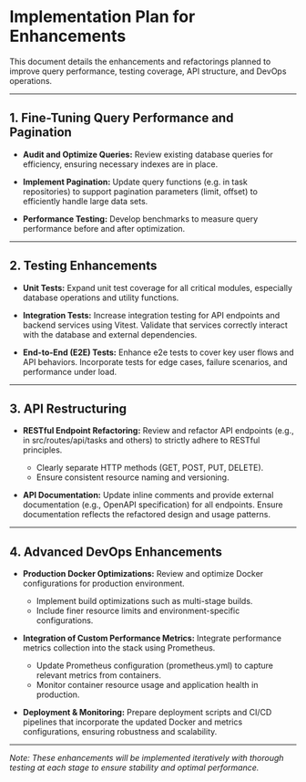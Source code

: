 # Implementation Plan for Enhancements

This document details the enhancements and refactorings planned to improve query performance, testing coverage, API structure, and DevOps operations.

---

## 1. Fine-Tuning Query Performance and Pagination

- **Audit and Optimize Queries:**
  Review existing database queries for efficiency, ensuring necessary indexes are in place.

- **Implement Pagination:**
  Update query functions (e.g. in task repositories) to support pagination parameters (limit, offset) to efficiently handle large data sets.

- **Performance Testing:**
  Develop benchmarks to measure query performance before and after optimization.

---

## 2. Testing Enhancements

- **Unit Tests:**
  Expand unit test coverage for all critical modules, especially database operations and utility functions.

- **Integration Tests:**
  Increase integration testing for API endpoints and backend services using Vitest.
  Validate that services correctly interact with the database and external dependencies.

- **End-to-End (E2E) Tests:**
  Enhance e2e tests to cover key user flows and API behaviors.
  Incorporate tests for edge cases, failure scenarios, and performance under load.

---

## 3. API Restructuring

- **RESTful Endpoint Refactoring:**
  Review and refactor API endpoints (e.g., in src/routes/api/tasks and others) to strictly adhere to RESTful principles.
  - Clearly separate HTTP methods (GET, POST, PUT, DELETE).
  - Ensure consistent resource naming and versioning.

- **API Documentation:**
  Update inline comments and provide external documentation (e.g., OpenAPI specification) for all endpoints.
  Ensure documentation reflects the refactored design and usage patterns.

---

## 4. Advanced DevOps Enhancements

- **Production Docker Optimizations:**
  Review and optimize Docker configurations for production environment.
  - Implement build optimizations such as multi-stage builds.
  - Include finer resource limits and environment-specific configurations.

- **Integration of Custom Performance Metrics:**
  Integrate performance metrics collection into the stack using Prometheus.
  - Update Prometheus configuration (prometheus.yml) to capture relevant metrics from containers.
  - Monitor container resource usage and application health in production.

- **Deployment & Monitoring:**
  Prepare deployment scripts and CI/CD pipelines that incorporate the updated Docker and metrics configurations, ensuring robustness and scalability.

---

*Note: These enhancements will be implemented iteratively with thorough testing at each stage to ensure stability and optimal performance.*
